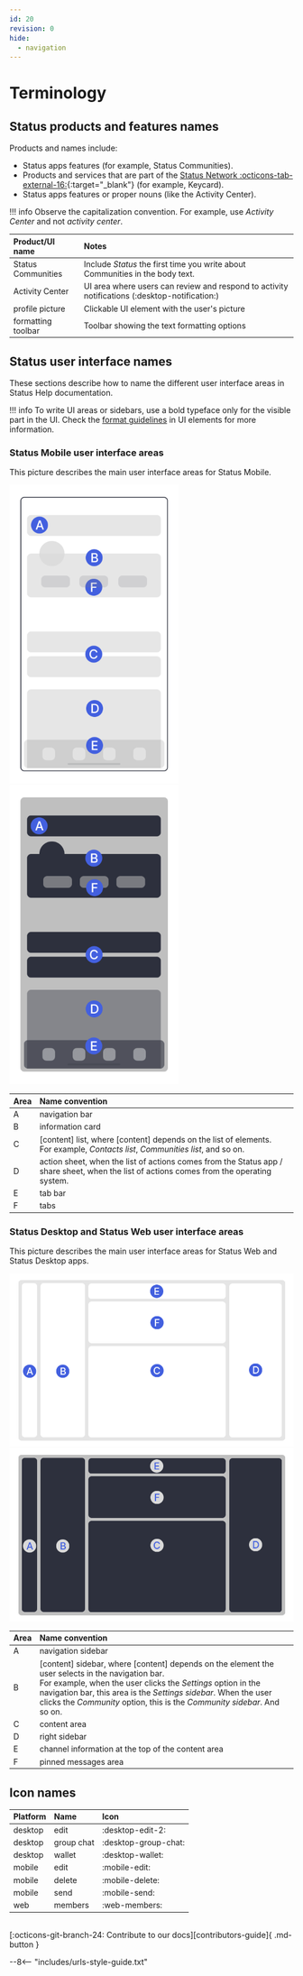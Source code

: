 ```yaml
---
id: 20
revision: 0
hide:
  - navigation
---
```


# Terminology

## Status products and features names

Products and names include:

- Status apps features (for example, Status Communities).
- Products and services that are part of the [Status Network :octicons-tab-external-16:](https://statusnetwork.com/){:target="_blank"} (for example, Keycard).
- Status apps features or proper nouns (like the Activity Center).

!!! info
    Observe the capitalization convention. For example, use *Activity Center* and not *activity center*.

| Product/UI name | Notes |
|:---|:---|
| Status Communities | Include *Status* the first time you write about Communities in the body text. |
| Activity Center | UI area where users can review and respond to activity notifications (:desktop-notification:) |
| profile picture | Clickable UI element with the user's picture |
| formatting toolbar | Toolbar showing the text formatting options |

## Status user interface names

These sections describe how to name the different user interface areas in Status Help documentation.

!!! info
    To write UI areas or sidebars, use a bold typeface only for the visible part in the UI. Check the [format guidelines](./style-conventions.md#format-guidelines) in UI elements for more information.

### Status Mobile user interface areas

This picture describes the main user interface areas for Status Mobile.

![Description of the main user interface areas in the mobile app](./terminology/20-0-1-light.png#only-light)
![Description of the main user interface areas in the mobile app](./terminology/20-0-1-dark.png#only-dark)

| Area | Name convention |
|:---|:---|
| A | navigation bar |
| B | information card |
| C | [content] list, where [content] depends on the list of elements.</br>For example, *Contacts list*, *Communities list*, and so on. |
| D | action sheet, when the list of actions comes from the Status app / share sheet, when the list of actions comes from the operating system. |
| E | tab bar |
| F | tabs |

### Status Desktop and Status Web user interface areas

This picture describes the main user interface areas for Status Web and Status Desktop apps.

![Description of the main user interface areas in the desktop and web apps](./terminology/12-6-2-light.png#only-light)
![Description of the main user interface areas in the desktop and web apps](./terminology/12-6-2-dark.png#only-dark)

| Area | Name convention |
|:---|:---|
| A | navigation sidebar |
| B | [content] sidebar, where [content] depends on the element the user selects in the navigation bar.</br>For example, when the user clicks the *Settings* option in the navigation bar, this area is the *Settings sidebar*. When the user clicks the *Community* option, this is the *Community sidebar*. And so on. |
| C | content area |
| D | right sidebar |
| E | channel information at the top of the content area |
| F | pinned messages area |

## Icon names

| Platform | Name       | Icon                 |
|:---------|:-----------|:---------------------|
| desktop  | edit       | :desktop-edit-2:     |
| desktop  | group chat | :desktop-group-chat: |
| desktop  | wallet     | :desktop-wallet:     |
| mobile   | edit       | :mobile-edit:        |
| mobile   | delete     | :mobile-delete:      |
| mobile   | send       | :mobile-send:        |
| web      | members    | :web-members:        |

<br>[:octicons-git-branch-24: Contribute to our docs][contributors-guide]{ .md-button }</br>

--8<-- "includes/urls-style-guide.txt"
